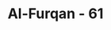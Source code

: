 ---
title: "Al-Furqan - 61"
no: 61
arabic_no: ٦١
ayah: تَبٰرَكَ الَّذِيْ جَعَلَ فِى السَّمَاۤءِ بُرُوْجًا وَّجَعَلَ فِيْهَا سِرَاجًا وَّقَمَرًا مُّنِيْرًا  
translation: "Mahasuci Allah yang menjadikan di langit gugusan bintang-bintang dan Dia juga menjadikan padanya matahari dan bulan yang bersinar. "
tafsir: "Mahasuci Allah yang menjadikan di langit bintang-bintang yang jumlahnya tidak terhitung. Allah menjadikan pula matahari yang bersinar terang dan bulan yang bercahaya. \n\nMenurut para ilmuwan, dalam membicarakan benda-benda angkasa, Al-Qur'an juga sudah membedakan bintang dari planet. Bintang adalah benda langit yang memancarkan sinar. Sedangkan planet hanya memantulkan sinar yang diterima dari bintang. Dengan demikian, bintang mempunyai sumber sinar, sedangkan planet tidak (Lihat Yunus/10: 5 dan al-hijr/15: 16)."
---